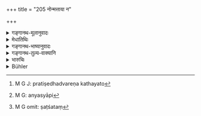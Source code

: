 +++
title = "205 नोन्मत्ताया न"

+++

<details><summary>गङ्गानथ-मूलानुवादः</summary>

The giver, of a girl who is insane or leprous or has suffered copulation, does not deserve punishment, if he has previously declared her defects.—(205)
</details>

<details><summary>मेधातिथिः</summary>

उन्मत्तादिदोषान् कथयित्वा ददतो दण्डो नास्तीति प्रतिषेधद्वरेणाकथयतो[^१७] दण्डम् आह । न केवलं शुल्के देया, या अन्यस्या अपि[^१८] ब्राह्मादिविवाहेन विवाहयिष्यमाणायाः, दत्ताप्य् अदत्ता भवति, दण्डश् च "प्राप्नुयाच् चौरकिल्बिषम्" (म्ध् ८.१९८) इति जानानस्य । अजानतः षट्शतं[^१९] प्रकृतत्वात् । **उन्मत्तया कुष्ठिन्या** ये कुष्ठोन्मत्तादयः । **या च स्पृष्टमैथुना** तस्याश् च यो दोषो मैथुनस्पर्शः । तान् **दोषान्** **पूर्वं** वाक्प्रदानेन्**आख्याप्य** प्रकाश्यैतद्दोषा कन्येत्य् एवम् उक्त्वा ददतो नास्ति दण्ड इति प्रयोजना ॥ ८.२०५ ॥


[^१९]:
     M G omit: ṣaṭśataṃ


[^१८]:
     M G: anyasyāpi


[^१७]:
     M G J: pratiṣedhadvareṇa kathayato
</details>

<details><summary>गङ्गानथ-भाष्यानुवादः</summary>

By the declaration that one does not deserve punishment by giving a girl suffering from the defects of insanity and the rest, after having openly declared them,—what is meant is that by giving her without declaring the defects, one does become liable to punishment.

Not only in the case of the girl given for a price, but also in that of others, who is going to be married by the ‘*Brāhma*’ and other forms,—the betrothal becomes invalidated, and the penalty is that ‘the man becomes guilty of theft’ (verse 198),—if he does it intentionally; the case in which it is done unintentionally does not fall within the scope of the present context (which deals with ‘*fraud*’).

The construction is as follows:—‘If the man openly declares, at the time of betrothal, the defect of the ‘*insane*’ girl, *i.e*., insanity,—of the ‘*leprous*’ girl—*i.e*., leprosy—of the girl who ‘*has suffered copulation*’—*i.e*., loss of virginity,—by saying ‘this girl has such and such a defect,’—then he is not liable to punishment.—(205)
</details>

<details><summary>गङ्गानथ-तुल्य-वाक्यानि</summary>

**(verses 8.204-205)  
**

See Comparative notes for [Verse 8.204].
</details>

<details><summary>भारुचिः</summary>

एवं च सति दोषवत्यास् तद्दोषाकथने विप[र्ययण दाता दण्ड्यः, पूर्वम् आ]वेदने ऊढायाश् च दोषवत्या अपि परित्यागो नास्ति । क्रमप्राप्तं संभूयसमुत्थानम् अधुनोच्यते, यतः तदर्थं श्रौतम् उदाहरणं दर्शयति ॥ ८.२०४ ॥
</details>

<details><summary>Bühler</summary>

205	He who gives (a damsel in marriage), having first openly declared her blemishes, whether she be insane, or afflicted with leprosy, or have lost her virginity, is not liable to punishment.
</details>
